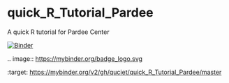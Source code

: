 # quick_R_Tutorial_Pardee
A quick R tutorial for Pardee Center

[![Binder](https://mybinder.org/badge_logo.svg)](https://mybinder.org/v2/gh/quciet/quick_R_Tutorial_Pardee/master)


.. image:: https://mybinder.org/badge_logo.svg


:target: https://mybinder.org/v2/gh/quciet/quick_R_Tutorial_Pardee/master
